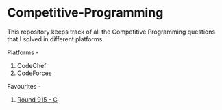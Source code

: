 # Competitive-Programming

This repository keeps track of all the Competitive Programming questions that I solved in different platforms.

Platforms -

1. CodeChef
2. CodeForces

Favourites -

1. [Round 915 - C](</CodeForces/Round_915_(Div.2)/C.cpp>)
